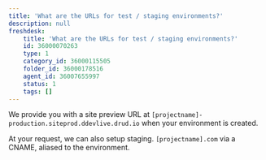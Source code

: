 ```yaml
---
title: 'What are the URLs for test / staging environments?'
description: null
freshdesk:
    title: 'What are the URLs for test / staging environments?'
    id: 36000070263
    type: 1
    category_id: 36000115505
    folder_id: 36000178516
    agent_id: 36007655997
    status: 1
    tags: []
---
```


We provide you with a site preview URL at `[projectname]-production.siteprod.ddevlive.drud.io` when your environment is created.

At your request, we can also setup staging. `[projectname].com` via a CNAME, aliased to the environment.

